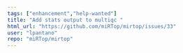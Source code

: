 ```yaml
---
tags: ["enhancement","help-wanted"]
title: "Add stats output to multiqc "
html_url: "https://github.com/miRTop/mirtop/issues/33"
user: "lpantano"
repo: "miRTop/mirtop"
---
```


